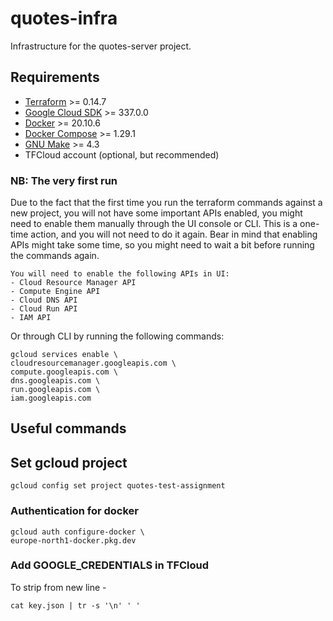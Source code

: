 # quotes-infra

Infrastructure for the quotes-server project.

## Requirements
- [Terraform](https://www.terraform.io/downloads.html) >= 0.14.7
- [Google Cloud SDK](https://cloud.google.com/sdk/docs/install) >= 337.0.0
- [Docker](https://docs.docker.com/get-docker/) >= 20.10.6
- [Docker Compose](https://docs.docker.com/compose/install/) >= 1.29.1
- [GNU Make](https://www.gnu.org/software/make/) >= 4.3
- TFCloud account (optional, but recommended)


### NB: The very first run
Due to the fact that the first time you run the terraform commands against a new project,
you will not have some important APIs enabled, you might need to enable them manually through the UI console or CLI.
This is a one-time action, and you will not need to do it again.
Bear in mind that enabling APIs might take some time, so you might need to wait a bit before running the commands again.
```
You will need to enable the following APIs in UI:
- Cloud Resource Manager API
- Compute Engine API
- Cloud DNS API
- Cloud Run API
- IAM API
```
Or through CLI by running the following commands:
```shell
gcloud services enable \
cloudresourcemanager.googleapis.com \
compute.googleapis.com \
dns.googleapis.com \
run.googleapis.com \
iam.googleapis.com
```


## Useful commands

## Set gcloud project
```shell
gcloud config set project quotes-test-assignment
```

### Authentication for docker
```shell
gcloud auth configure-docker \
europe-north1-docker.pkg.dev
```

### Add GOOGLE_CREDENTIALS in TFCloud
To strip from new line -
```shell
cat key.json | tr -s '\n' ' '
```
